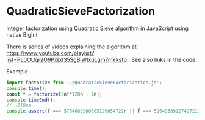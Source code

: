 # QuadraticSieveFactorization
Integer factorization using [Quadratic Sieve](https://en.wikipedia.org/wiki/Quadratic_sieve) algorithm in JavaScript using native BigInt

There is series of videos explaining the algorithm at https://www.youtube.com/playlist?list=PL0OUqr2O9PxLd35SgBiWIxuLgm7mYksfp .
See also links in the code.

Example
```javascript
import factorize from './QuadraticSieveFactorization.js';
console.time();
const f = factorize(2n**128n + 1n);
console.timeEnd();
// ~110ms
console.assert(f === 5704689200685129054721n || f === 59649589127497217n, f);
```
